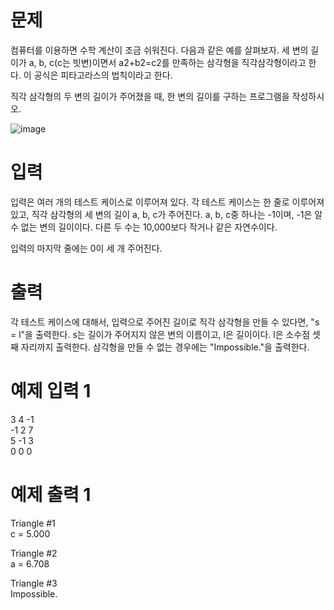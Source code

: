 # 문제
컴퓨터를 이용하면 수학 계산이 조금 쉬워진다. 다음과 같은 예를 살펴보자. 세 변의 길이가 a, b, c(c는 빗변)이면서 a2+b2=c2를 만족하는 삼각형을 직각삼각형이라고 한다. 이 공식은 피타고라스의 법칙이라고 한다.

직각 삼각형의 두 변의 길이가 주어졌을 때, 한 변의 길이를 구하는 프로그램을 작성하시오.

![image](https://user-images.githubusercontent.com/45219806/105634671-973cf700-5ea2-11eb-8521-26764d701631.png)

# 입력
입력은 여러 개의 테스트 케이스로 이루어져 있다. 각 테스트 케이스는 한 줄로 이루어져 있고, 직각 삼각형의 세 변의 길이 a, b, c가 주어진다. a, b, c중 하나는 -1이며, -1은 알 수 없는 변의 길이이다. 다른 두 수는 10,000보다 작거나 같은 자연수이다.

입력의 마지막 줄에는 0이 세 개 주어진다. 

# 출력
각 테스트 케이스에 대해서, 입력으로 주어진 길이로 직각 삼각형을 만들 수 있다면, "s = l"을 출력한다. s는 길이가 주어지지 않은 변의 이름이고, l은 길이이다. l은 소수점 셋째 자리까지 출력한다. 삼각형을 만들 수 없는 경우에는 "Impossible."을 출력한다.

# 예제 입력 1 
3 4 -1  
-1 2 7  
5 -1 3  
0 0 0  
# 예제 출력 1 
Triangle #1  
c = 5.000  

Triangle #2  
a = 6.708  

Triangle #3  
Impossible.  
